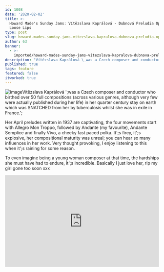 ```yaml
---
id: 1008
date: '2020-02-02'
title: >-
  Howard Made's Sunday Jams: Vítězslava Kaprálová - Dubnová Preludia Op.13 -
  Loose Lips
type: post
slug: howard-mades-sunday-jams-vitezslava-kapralova-dubnova-preludia-op13
author: 63
banner:
  - >-
    imported/howard-mades-sunday-jams-vitezslava-kapralova-dubnova-preludia-op13/image1008.jpeg
description: "Vítězslava Kaprálová \_was a Czech composer and conductor who birthed over 50 full compositions (across various genres, although very few were actually published during her life) in her quarter century stay on earth which was SNATCHED from her by tuberculosis whilst she was in exile in France.\_ Her April preludes written in 1937 are captivating, [...]Read More..."
published: true
tags: feature
featured: false
itworked: true
---
```

![image](../imported/howard-mades-sunday-jams-vitezslava-kapralova-dubnova-preludia-op13/image1008.jpeg)Vítězslava Kaprálová ';was a Czech composer and conductor who birthed over 50 full compositions (across various genres, although very few were actually published during her life) in her quarter century stay on earth which was SNATCHED from her by tuberculosis whilst she was in exile in France.';

Her April preludes written in 1937 are captivating, the four movements start with Allegro Mon Troppo, followed by Andante (my favourite), Andante Semplice and finally Vivo, a cheeky fast paced polka. It';s firey, it';s explosive, her compositional maturity was unreal; you can hear so many influences in her work. Very thought provoking, I enjoy listening to this when it';s raining for some reason.

To even imagine being a young woman composer at that time, the hardships she must have had to endure, it';s incredible. Basically I just love her, rip my girl gone too soon xxx

<iframe width='100%' height='300' scrolling='no' frameborder='no' allow='autoplay' src='http://www.youtube.com/embed/09wcAv1umG8?wmode=opaque'></iframe>